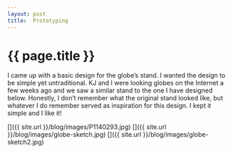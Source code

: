 ```yaml
---
layout: post
title:  Prototyping 
---
```


{{ page.title }}
================

<p class="meta">


I came up with a basic design for the globe’s stand.  I wanted the design to be simple yet untraditional.  KJ and I were looking globes on the Internet a few weeks ago and we saw a similar stand to the one I have designed below.  Honestly, I don’t remember what the original stand looked like, but whatever I do remember served as inspiration for this design.  I kept it simple and I like it!


[]({{ site.url }}/blog/images/P1140293.jpg)
[]({{ site.url }}/blog/images/globe-sketch.jpg)
[]({{ site.url }}/blog/images/globe-sketch2.jpg)

